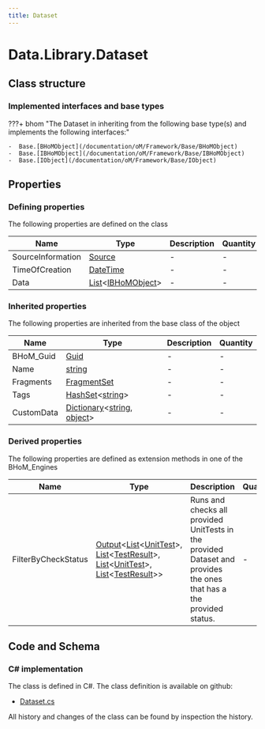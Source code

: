 ```yaml
---
title: Dataset
---
```


# Data.Library.Dataset



## Class structure

### Implemented interfaces and base types

???+ bhom "The Dataset in inheriting from the following base type(s) and implements the following interfaces:"

    -  Base.[BHoMObject](/documentation/oM/Framework/Base/BHoMObject)
    -  Base.[IBHoMObject](/documentation/oM/Framework/Base/IBHoMObject)
    -  Base.[IObject](/documentation/oM/Framework/Base/IObject)


## Properties



### Defining properties

The following properties are defined on the class

| Name             | Type             | Description      | Quantity         |
|------------------|------------------|------------------|------------------|
| SourceInformation | [Source](/documentation/oM/Framework/Data/Library/Source) | - | - |
| TimeOfCreation | [DateTime](https://learn.microsoft.com/en-us/dotnet/api/System.DateTime?view=netstandard-2.0) | - | - |
| Data | [List](https://learn.microsoft.com/en-us/dotnet/api/System.Collections.Generic.List-1?view=netstandard-2.0)&lt;[IBHoMObject](/documentation/oM/Framework/Base/IBHoMObject)&gt; | - | - |


### Inherited properties
The following properties are inherited from the base class of the object

| Name             | Type             | Description      | Quantity         |
|------------------|------------------|------------------|------------------|
| BHoM_Guid | [Guid](https://learn.microsoft.com/en-us/dotnet/api/System.Guid?view=netstandard-2.0) | - | - |
| Name | [string](https://learn.microsoft.com/en-us/dotnet/api/System.String?view=netstandard-2.0) | - | - |
| Fragments | [FragmentSet](/documentation/oM/Framework/Base/FragmentSet) | - | - |
| Tags | [HashSet](https://learn.microsoft.com/en-us/dotnet/api/System.Collections.Generic.HashSet-1?view=netstandard-2.0)&lt;[string](https://learn.microsoft.com/en-us/dotnet/api/System.String?view=netstandard-2.0)&gt; | - | - |
| CustomData | [Dictionary](https://learn.microsoft.com/en-us/dotnet/api/System.Collections.Generic.Dictionary-2?view=netstandard-2.0)&lt;[string](https://learn.microsoft.com/en-us/dotnet/api/System.String?view=netstandard-2.0), [object](https://learn.microsoft.com/en-us/dotnet/api/System.Object?view=netstandard-2.0)&gt; | - | - |


### Derived properties

The following properties are defined as extension methods in one of the BHoM_Engines

| Name             | Type             | Description      | Quantity         | Engine           |
|------------------|------------------|------------------|------------------|------------------|
| FilterByCheckStatus | [Output](/documentation/oM/Framework/Base/Output%604)&lt;[List](https://learn.microsoft.com/en-us/dotnet/api/System.Collections.Generic.List-1?view=netstandard-2.0)&lt;[UnitTest](/documentation/oM/Framework/Test/UnitTests/UnitTest)&gt;, [List](https://learn.microsoft.com/en-us/dotnet/api/System.Collections.Generic.List-1?view=netstandard-2.0)&lt;[TestResult](/documentation/oM/Framework/Test/Results/TestResult)&gt;, [List](https://learn.microsoft.com/en-us/dotnet/api/System.Collections.Generic.List-1?view=netstandard-2.0)&lt;[UnitTest](/documentation/oM/Framework/Test/UnitTests/UnitTest)&gt;, [List](https://learn.microsoft.com/en-us/dotnet/api/System.Collections.Generic.List-1?view=netstandard-2.0)&lt;[TestResult](/documentation/oM/Framework/Test/Results/TestResult)&gt;&gt; | Runs and checks all provided UnitTests in the provided Dataset and provides the ones that has a the provided status. | - | UnitTest_Engine |


## Code and Schema

### C# implementation

The class is defined in C#. The class definition is available on github:

- [Dataset.cs](https://github.com/BHoM/BHoM/blob/develop/Data_oM/Library\Dataset.cs)

All history and changes of the class can be found by inspection the history.
